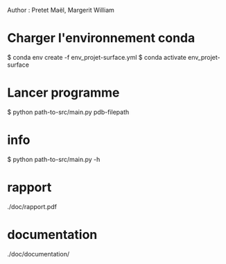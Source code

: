 Author : Pretet Maël, Margerit William 

# Charger l'environnement conda

$ conda env create -f env_projet-surface.yml
$ conda activate  env_projet-surface

# Lancer programme

$ python path-to-src/main.py pdb-filepath 

# info
$ python path-to-src/main.py -h 

# rapport
./doc/rapport.pdf

# documentation
./doc/documentation/
